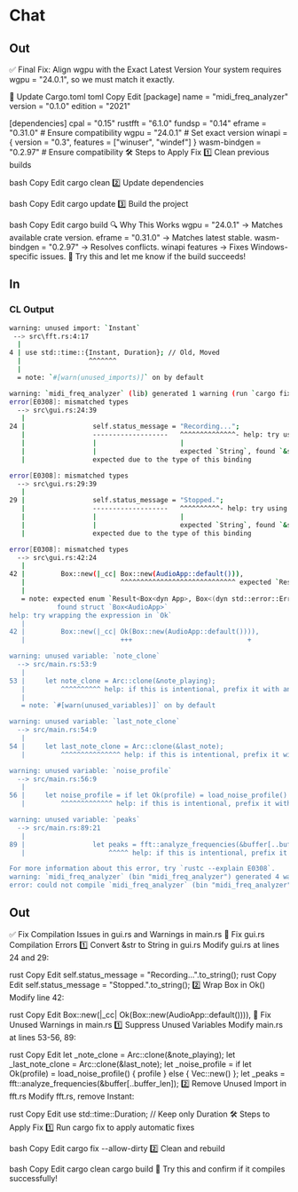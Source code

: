 # Chat

## Out

✅ Final Fix: Align wgpu with the Exact Latest Version
Your system requires wgpu = "24.0.1", so we must match it exactly.

🔧 Update Cargo.toml
toml
Copy
Edit
[package]
name = "midi_freq_analyzer"
version = "0.1.0"
edition = "2021"

[dependencies]
cpal = "0.15"
rustfft = "6.1.0"
fundsp = "0.14"
eframe = "0.31.0"   # Ensure compatibility
wgpu = "24.0.1"     # Set exact version
winapi = { version = "0.3", features = ["winuser", "windef"] }
wasm-bindgen = "0.2.97"  # Ensure compatibility
🛠 Steps to Apply Fix
1️⃣ Clean previous builds

bash
Copy
Edit
cargo clean
2️⃣ Update dependencies

bash
Copy
Edit
cargo update
3️⃣ Build the project

bash
Copy
Edit
cargo build
🔍 Why This Works
wgpu = "24.0.1" → Matches available crate version.
eframe = "0.31.0" → Matches latest stable.
wasm-bindgen = "0.2.97" → Resolves conflicts.
winapi features → Fixes Windows-specific issues.
🚀 Try this and let me know if the build succeeds!

## In

### CL Output

```bash
warning: unused import: `Instant`
 --> src\fft.rs:4:17
  |
4 | use std::time::{Instant, Duration}; // Old, Moved
  |                 ^^^^^^^
  |
  = note: `#[warn(unused_imports)]` on by default

warning: `midi_freq_analyzer` (lib) generated 1 warning (run `cargo fix --lib -p midi_freq_analyzer` to apply 1 suggestion)
error[E0308]: mismatched types
  --> src\gui.rs:24:39
   |
24 |                 self.status_message = "Recording...";
   |                 -------------------   ^^^^^^^^^^^^^^- help: try using a conversion method: `.to_string()`
   |                 |                     |
   |                 |                     expected `String`, found `&str`
   |                 expected due to the type of this binding

error[E0308]: mismatched types
  --> src\gui.rs:29:39
   |
29 |                 self.status_message = "Stopped.";
   |                 -------------------   ^^^^^^^^^^- help: try using a conversion method: `.to_string()`
   |                 |                     |
   |                 |                     expected `String`, found `&str`
   |                 expected due to the type of this binding

error[E0308]: mismatched types
  --> src\gui.rs:42:24
   |
42 |         Box::new(|_cc| Box::new(AudioApp::default())),
   |                        ^^^^^^^^^^^^^^^^^^^^^^^^^^^^^ expected `Result<Box<dyn App>, Box<dyn Error + Send + Sync>>`, found `Box<AudioApp>`
   |
   = note: expected enum `Result<Box<dyn App>, Box<(dyn std::error::Error + Send + Sync + 'static)>>`
            found struct `Box<AudioApp>`
help: try wrapping the expression in `Ok`
   |
42 |         Box::new(|_cc| Ok(Box::new(AudioApp::default()))),
   |                        +++                             +

warning: unused variable: `note_clone`
  --> src/main.rs:53:9
   |
53 |     let note_clone = Arc::clone(&note_playing);
   |         ^^^^^^^^^^ help: if this is intentional, prefix it with an underscore: `_note_clone`
   |
   = note: `#[warn(unused_variables)]` on by default

warning: unused variable: `last_note_clone`
  --> src/main.rs:54:9
   |
54 |     let last_note_clone = Arc::clone(&last_note);
   |         ^^^^^^^^^^^^^^^ help: if this is intentional, prefix it with an underscore: `_last_note_clone`

warning: unused variable: `noise_profile`
  --> src/main.rs:56:9
   |
56 |     let noise_profile = if let Ok(profile) = load_noise_profile() {
   |         ^^^^^^^^^^^^^ help: if this is intentional, prefix it with an underscore: `_noise_profile`

warning: unused variable: `peaks`
  --> src/main.rs:89:21
   |
89 |                 let peaks = fft::analyze_frequencies(&buffer[..buffer_len]);
   |                     ^^^^^ help: if this is intentional, prefix it with an underscore: `_peaks`

For more information about this error, try `rustc --explain E0308`.
warning: `midi_freq_analyzer` (bin "midi_freq_analyzer") generated 4 warnings
error: could not compile `midi_freq_analyzer` (bin "midi_freq_analyzer") due to 3 previous errors; 4 warnings emitted
```

## Out

✅ Fix Compilation Issues in gui.rs and Warnings in main.rs
🔧 Fix gui.rs Compilation Errors
1️⃣ Convert &str to String in gui.rs
Modify gui.rs at lines 24 and 29:

rust
Copy
Edit
self.status_message = "Recording...".to_string();
rust
Copy
Edit
self.status_message = "Stopped.".to_string();
2️⃣ Wrap Box<AudioApp> in Ok()
Modify line 42:

rust
Copy
Edit
Box::new(|_cc| Ok(Box::new(AudioApp::default()))),
🔧 Fix Unused Warnings in main.rs
1️⃣ Suppress Unused Variables
Modify main.rs at lines 53-56, 89:

rust
Copy
Edit
let _note_clone = Arc::clone(&note_playing);
let _last_note_clone = Arc::clone(&last_note);
let _noise_profile = if let Ok(profile) = load_noise_profile() { profile } else { Vec::new() };
let _peaks = fft::analyze_frequencies(&buffer[..buffer_len]);
2️⃣ Remove Unused Import in fft.rs
Modify fft.rs, remove Instant:

rust
Copy
Edit
use std::time::Duration; // Keep only Duration
🛠 Steps to Apply Fix
1️⃣ Run cargo fix to apply automatic fixes

bash
Copy
Edit
cargo fix --allow-dirty
2️⃣ Clean and rebuild

bash
Copy
Edit
cargo clean
cargo build
🚀 Try this and confirm if it compiles successfully!

